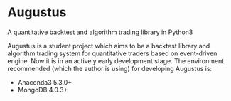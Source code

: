 # Augustus
A quantitative backtest and algorithm trading library in Python3

Augustus is a student project which aims to be a backtest library and algorithm trading system for quantitative traders based on event-driven engine. Now it is in an actively early development stage.
The environment recommended (which the author is using) for developing Augustus is:
- Anaconda3 5.3.0+
- MongoDB 4.0.3+
